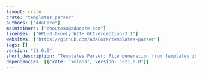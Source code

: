 ```yaml
---
layout: crate
crate: "templates_parser"
authors: ["AdaCore"]
maintainers: ["chouteau@adacore.com"]
licenses: ["GPL-3.0-only WITH GCC-exception-3.1"]
websites: ["https://github.com/AdaCore/templates-parser"]
tags: []
version: "21.0.0"
short_description: "Templates Parser: File generation from templates in Ada"
dependencies: [{crate: "xmlada", version: "~21.0.0"}]
---
```



